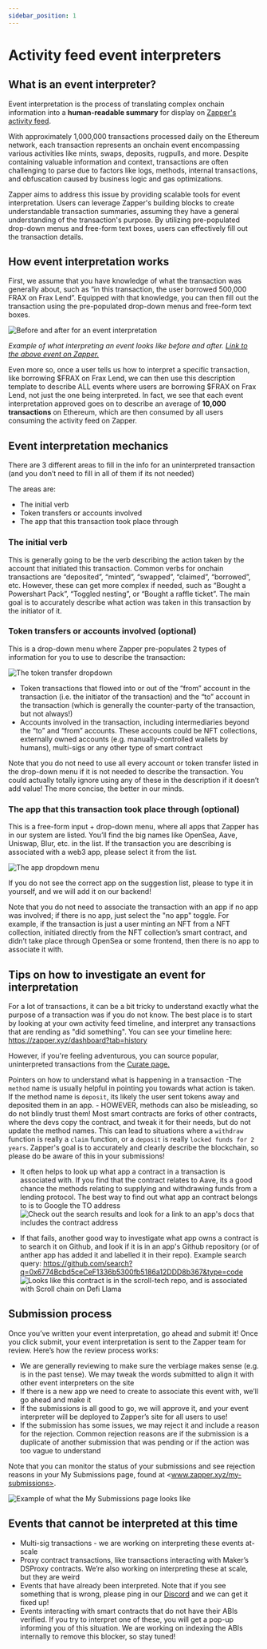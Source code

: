 ```yaml
---
sidebar_position: 1
---
```


# Activity feed event interpreters

## What is an event interpreter?

Event interpretation is the process of translating complex onchain information into a **human-readable summary** for display on [Zapper's activity feed](www.zapper.xyz/feed).

With approximately 1,000,000 transactions processed daily on the Ethereum network, each transaction represents an onchain event encompassing various activities like mints, swaps, deposits, rugpulls, and more. Despite containing valuable information and context, transactions are often challenging to parse due to factors like logs, methods, internal transactions, and obfuscation caused by business logic and gas optimizations.

Zapper aims to address this issue by providing scalable tools for event interpretation. Users can leverage Zapper's building blocks to create understandable transaction summaries, assuming they have a general understanding of the transaction's purpose. By utilizing pre-populated drop-down menus and free-form text boxes, users can effectively fill out the transaction details.

## How event interpretation works

First, we assume that you have knowledge of what the transaction was generally about, such as “in this transaction, the user borrowed 500,000 FRAX on Frax Lend”. Equipped with that knowledge, you can then fill out the transaction using the pre-populated drop-down menus and free-form text boxes.

![Before and after for an event interpretation](../../static/img/assets/frax_event_interpretation2.png)

*Example of what interpreting an event looks like before and after. [Link to the above event on Zapper.](https://zapper.xyz/event/ethereum/0x319b0a720cc0cac120d021a267f1070ed4e5eb03784f39cd8c642ef2664cbdac)*

Even more so, once a user tells us how to interpret a specific transaction, like borrowing $FRAX on Frax Lend, we can then use this description template to describe ALL events where users are borrowing $FRAX on Frax Lend, not just the one being interpreted. In fact, we see that each event interpretation approved goes on to describe an average of **10,000 transactions** on Ethereum, which are then consumed by all users consuming the activity feed on Zapper.

## Event interpretation mechanics

There are 3 different areas to fill in the info for an uninterpreted transaction (and you don’t need to fill in all of them if its not needed)

The areas are:

- The initial verb
- Token transfers or accounts involved
- The app that this transaction took place through

### The initial verb

This is generally going to be the verb describing the action taken by the account that initiated this transaction. Common verbs for onchain transactions are “deposited”, “minted”, “swapped”, “claimed”, “borrowed”, etc. However, these can get more complex if needed, such as “Bought a Powershart Pack”, “Toggled nesting”, or “Bought a raffle ticket”. The main goal is to accurately describe what action was taken in this transaction by the initiator of it.

### Token transfers or accounts involved (optional)

This is a drop-down menu where Zapper pre-populates 2 types of information for you to use to describe the transaction:

![The token transfer dropdown](../../static/img/assets/token-transfers-out.png)

- Token transactions that flowed into or out of the “from” account in the transaction (i.e. the initiator of the transaction) and the “to” account in the transaction (which is generally the counter-party of the transaction, but not always!)
- Accounts involved in the transaction, including intermediaries beyond the “to” and “from” accounts. These accounts could be NFT collections, externally owned accounts (e.g. manually-controlled wallets by humans), multi-sigs or any other type of smart contract

Note that you do not need to use all every account or token transfer listed in the drop-down menu if it is not needed to describe the transaction. You could actually totally ignore using any of these in the description if it doesn’t add value! The more concise, the better in our minds.

### The app that this transaction took place through (optional)

This is a free-form input + drop-down menu, where all apps that Zapper has in our system are listed. You’ll find the big names like OpenSea, Aave, Uniswap, Blur, etc. in the list. If the transaction you are describing is associated with a web3 app, please select it from the list.

![The app dropdown menu](../../static/img/assets/app-drop-down.png)

If you do not see the correct app on the suggestion list, please to type it in yourself, and we will add it on our backend!

Note that you do not need to associate the transaction with an app if no app was involved; if there is no app, just select the "no app" toggle. For example, if the transaction is just a user minting an NFT from a NFT collection, initiated directly from the NFT collection’s smart contract, and didn’t take place through OpenSea or some frontend, then there is no app to associate it with.

## Tips on how to investigate an event for interpretation

For a lot of transactions, it can be a bit tricky to understand exactly what the purpose of a transaction was if you do not know. The best place is to start by looking at your own activity feed timeline, and interpret any transactions that are rending as "did something". You can see your timeline here: <https://zapper.xyz/dashboard?tab=history>

However, if you're feeling adventurous, you can source popular, uninterpreted transactions from the [Curate page.](https://zapper.xyz/curate/events)

Pointers on how to understand what is happening in a transaction
-The `method` name is usually helpful in pointing you towards what action is taken. If the method name is `deposit`, its likely the user sent tokens away and deposited them in an app.
    - HOWEVER, methods can also be misleading, so do not blindly trust them! Most smart contracts are forks of other contracts, where the devs copy the contract, and tweak it for their needs, but do not update the method names. This can lead to situations where a `withdraw` function is really a `claim` function, or a `deposit` is really `locked funds for 2 years`. Zapper's goal is to accurately and clearly describe the blockchain, so please do be aware of this in your submissions!

- It often helps to look up what app a contract in a transaction is associated with. If you find that the contract relates to Aave, its a good chance the methods relating to supplying and withdrawing funds from a lending protocol. The best way to find out what app an contract belongs to is to Google the TO address
![Check out the search results and look for a link to an app's docs that includes the contract address](../../static/img/assets/google-contract.png)

- If that fails, another good way to investigate what app owns a contract is to search it on Github, and look if it is in an app's Github repository (or of anther app has added it and labelled it in their repo). Example search query: <https://github.com/search?q=0x6774Bcbd5ceCeF1336b5300fb5186a12DDD8b367&type=code>
![Looks like this contract is in the scroll-tech repo, and is associated with Scroll chain on Defi Llama](../../static/img/assets/github-contract-lookup.png)

## Submission process

Once you’ve written your event interpretation, go ahead and submit it! Once you click submit, your event interpretation is sent to the Zapper team for review. Here’s how the review process works:

- We are generally reviewing to make sure the verbiage makes sense (e.g. is in the past tense). We may tweak the words submitted to align it with other event interpreters on the site
- If there is a new app we need to create to associate this event with, we’ll go ahead and make it
- If the submissions is all good to go, we will approve it, and your event interpreter will be deployed to Zapper’s site for all users to use!
- If the submission has some issues, we may reject it and include a reason for the rejection. Common rejection reasons are if the submission is a duplicate of another submission that was pending or if the action was too vague to understand

Note that you can monitor the status of your submissions and see rejection reasons in your My Submissions page, found at <www.zapper.xyz/my-submissions>.

![Example of what the My Submissions page looks like](../../static/img/assets/my-submissions-screenshot.png)

## Events that cannot be interpreted at this time

- Multi-sig transactions - we are working on interpreting these events at-scale
- Proxy contract transactions, like transactions interacting with Maker’s DSProxy contracts. We’re also working on interpreting these at scale, but they are weird
- Events that have already been interpreted. Note that if you see something that is wrong, please ping in our [Discord](https://www.zapper.xyz/discord) and we can get it fixed up!
- Events interacting with smart contracts that do not have their ABIs verified. If you try to interpret one of these, you will get a pop-up informing you of this situation. We are working on indexing the ABIs internally to remove this blocker, so stay tuned!
